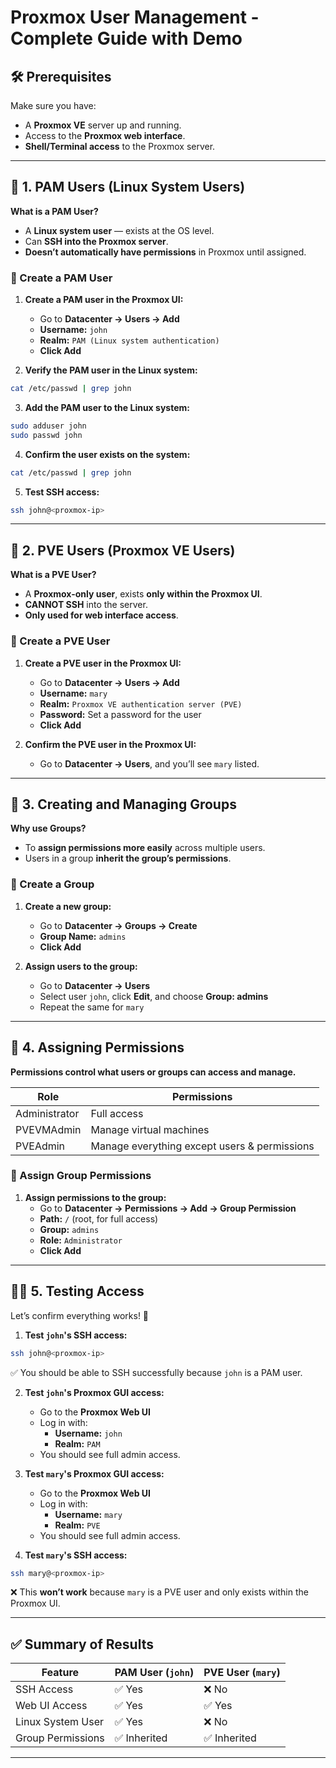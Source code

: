 # Proxmox User Management - Complete Guide with Demo

## 🛠 Prerequisites
Make sure you have:
- A **Proxmox VE** server up and running.
- Access to the **Proxmox web interface**.
- **Shell/Terminal access** to the Proxmox server.

---

## 👤 1. PAM Users (Linux System Users)

**What is a PAM User?**
- A **Linux system user** — exists at the OS level.
- Can **SSH into the Proxmox server**.
- **Doesn’t automatically have permissions** in Proxmox until assigned.

### 📝 Create a PAM User
1. **Create a PAM user in the Proxmox UI:**
   - Go to **Datacenter → Users → Add**
   - **Username:** `john`
   - **Realm:** `PAM (Linux system authentication)`
   - **Click Add**

2. **Verify the PAM user in the Linux system:**
```bash
cat /etc/passwd | grep john
```

3. **Add the PAM user to the Linux system:**
```bash
sudo adduser john
sudo passwd john
```

4. **Confirm the user exists on the system:**
```bash
cat /etc/passwd | grep john
```

5. **Test SSH access:**
```bash
ssh john@<proxmox-ip>
```

---

## 👤 2. PVE Users (Proxmox VE Users)

**What is a PVE User?**
- A **Proxmox-only user**, exists **only within the Proxmox UI**.
- **CANNOT SSH** into the server.
- **Only used for web interface access**.

### 📝 Create a PVE User
1. **Create a PVE user in the Proxmox UI:**
   - Go to **Datacenter → Users → Add**
   - **Username:** `mary`
   - **Realm:** `Proxmox VE authentication server (PVE)`
   - **Password:** Set a password for the user
   - **Click Add**

2. **Confirm the PVE user in the Proxmox UI:**
   - Go to **Datacenter → Users**, and you’ll see `mary` listed.

---

## 👥 3. Creating and Managing Groups

**Why use Groups?**
- To **assign permissions more easily** across multiple users.
- Users in a group **inherit the group’s permissions**.

### 📝 Create a Group
1. **Create a new group:**
   - Go to **Datacenter → Groups → Create**
   - **Group Name:** `admins`
   - **Click Add**

2. **Assign users to the group:**
   - Go to **Datacenter → Users**
   - Select user `john`, click **Edit**, and choose **Group: admins**
   - Repeat the same for `mary`

---

## 🔑 4. Assigning Permissions

**Permissions control what users or groups can access and manage.**

| Role          | Permissions              |
|---------------|-------------------------|
| Administrator | Full access              |
| PVEVMAdmin    | Manage virtual machines  |
| PVEAdmin      | Manage everything except users & permissions |

### 📝 Assign Group Permissions
1. **Assign permissions to the group:**
   - Go to **Datacenter → Permissions → Add → Group Permission**
   - **Path:** `/` (root, for full access)
   - **Group:** `admins`
   - **Role:** `Administrator`
   - **Click Add**

---

## 🧑‍💻 5. Testing Access

Let’s confirm everything works! 🚀

1. **Test `john`'s SSH access:**
```bash
ssh john@<proxmox-ip>
```
✅ You should be able to SSH successfully because `john` is a PAM user.

2. **Test `john`'s Proxmox GUI access:**
   - Go to the **Proxmox Web UI**
   - Log in with:
     - **Username:** `john`
     - **Realm:** `PAM`
   - You should see full admin access.

3. **Test `mary`'s Proxmox GUI access:**
   - Go to the **Proxmox Web UI**
   - Log in with:
     - **Username:** `mary`
     - **Realm:** `PVE`
   - You should see full admin access.

4. **Test `mary`'s SSH access:**
```bash
ssh mary@<proxmox-ip>
```
❌ This **won’t work** because `mary` is a PVE user and only exists within the Proxmox UI.

---

## ✅ Summary of Results

| Feature         | PAM User (`john`) | PVE User (`mary`) |
|-----------------|------------------|------------------|
| SSH Access      | ✅ Yes            | ❌ No             |
| Web UI Access   | ✅ Yes            | ✅ Yes            |
| Linux System User | ✅ Yes          | ❌ No             |
| Group Permissions | ✅ Inherited   | ✅ Inherited      |

---



